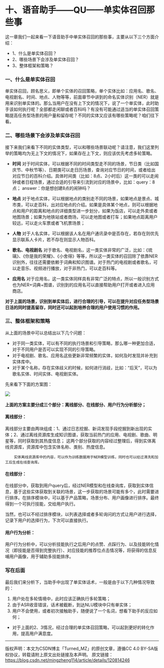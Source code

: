 # 十、语音助手——QU——单实体召回那些事

这一章我们一起来看一下语音助手中单实体召回的那些事，主要从以下三个方面介绍：

* 1、什么是单实体召回？
* 2、哪些场景下会涉及单实体召回？
* 3、整体框架和策略？

### 一、什么是单实体召回

​        单实体召回，顾名思义，即单个实体的召回策略，单个实体比如：应用名、歌名、电视剧名、时间、地点、人物等等，前面章节中讲到的命名实体识别（NER）就是用来识别单实体的。那么当用户在没有上下文的情况下，说了一个单实体，此时助手该如何执行呢？全部都走闲聊或者百科吗？有没有可能通过适当的单实体召回策略提高任务型场景的用户量和留存呢？不同的实体又应该有哪些策略呢？咱们往下看。


### 二、哪些场景下会涉及单实体召回

接下来我们来看下不同的实体类型，可以和哪些场景联动呢？请注意，我们这里列举的策略均为无上下文的情况下，如果存在上下文，则应该优先考虑多轮策略。

* **时间**
          对于时间实体，可以根据不同的时间类型走不同的场景，节日类（比如国庆节、中秋节等）、日期类可以走日历场景，查询对应节日的时间，或者给出对应节日的百科介绍。具体时间类（比如：8点、2小时后）这一类的可以走闹钟或者日程场景，通过合适的引导来引流到对应的场景中，比如：query：8点；  answer：你是想创建8点的闹钟吗？

* **地点**
          对于地点实体，可以根据地点的类别走不同的场景，如果地点是景点、城市类，可以走百科，出对应地点的介绍。如果是具体某个地点，则可以根据地点和用户的距离和地点的详细类型进一步划分，如果为饭店，可以走外卖或者地图场景；如果为地铁站或者商场，可以走地图或者打车；如果地点距离用户较远，可以走火车票或者飞机票场景；

* **人物**
          对于人名实体，可以根据该人名在用户通讯录中是否存在，若存在则优先显示联系人卡片，若不存在则显示人物百科。       

* **歌名、电视剧名**
          对于歌名、电视剧名，这一类实体非常的广泛，比如：《琉璃》、《你是我的荣耀》、《小舍得》等等，所以这一类实体的召回除了依靠NER识别外，往往还需要依赖于词典和知识图谱。对于热门的电视剧或者歌名，可以走音乐、视频进行播放，对于非热门，可以走百科等。

* **应用名**
          对于应用名，这一类实体同样具有非常广泛的特点，所以一般识别方式也为NER+词典+图谱，识别到的应用名可以直接帮助用户打开或者进入应用商店。

**对于上面的场景，识别到单实体后，进行合理的引导，可以在提升对应任务型场景日活的同时提高留存，同时还可以起到培养合理的用户使用习惯的作用。**

### 三、整体框架和策略

从上面的场景中可以总结出以下几个问题：

* 对于同一类实体，可以有不同的执行场景和引导策略，那么哪一种更加合适，对于不同用户是否可以实现不同的引导策略。
* 对于电视剧、歌名、应用名这些更新非常频繁的实体，如何及时发现并补充到实体库中。
* 对于某个名称，存在实体歧义的时候，如何进行消歧，比如：“后天”，可以为歌名实体、时间实体、电视剧实体。

先来看下下面的方案图：

![](..\..\images\单实体找回方案图.png)

**上面的方案主要分成三个部分：离线部分、在线部分、用户行为分析部分；**

#### 离线部分：

​        离线部分主要由两块组成：1、通过日志挖掘、新词发现手段挖掘到新出现的实体；2、通过离线资源库生成知识图谱，获取当前热门的应用、电视剧、歌曲、明星等，同时获取到其热度信息； 这两个部分获取的内容经过整理后，得到实体离线资源库，资源库中包含实体名称、类别、热度信息。

 		实体离线资源库中的内容，可以作为训练数据用于NER模型训练，同时也可以经过清洗和加工后生成在线查询库。

#### 在线部分：

​        在线部分中，获取到用户query后，经过NER模型和在线查询库，获取到实体信息，基于这些实体获取到关联的场景，这一步获取的场景可能有多个，此时需要进行排序。在排序模块中，可以基于产品策略，场景分布、用户画像进行排序。最终得到一个可执行技能，交给用户执行。

​    	当然，也可以不经过排序模块，以列表选择或者多轮询问的方式让用户进行选择，记录下用户的选择行为，下次可以直接执行。

#### 用户行为分析：

​        用户行为分析中，可以分析技能执行之后用户的点赞、点踩行为、以及技能转化情况（即技能是否得到完整执行）、对应技能的推荐位点击情况等，将获得的信息反哺用户画像，用于辅助多技能排序。

### 写在后面

​        最后我们来分析下，当助手中出现了单实体话术，一般是由于以下几种情况导致的：

1. 用户处在多轮情境中，此时应该正确执行多轮策略；
2. 由于ASR收音错误，话术被截断，到达NLU模块中只有单实体；
3. 用户不会使用，或者初次接触助手，随便说了一个名词，想看下助手的反应如何；

* 对于上面的2、3情况，经过合理的单实体召回策略，可以起到更好的转化作用，提高用户满意度。

---

版权声明：本文为CSDN博主「Turned_MZ」的原创文章，遵循CC 4.0 BY-SA版权协议，转载请附上原文出处链接及本声明。
原文链接：https://blog.csdn.net/mingzheng114/article/details/120814246